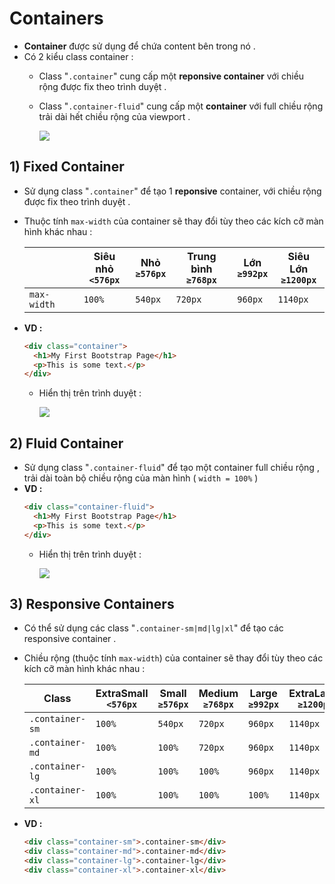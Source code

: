 # Containers
- **Container** được sử dụng để chứa content bên trong nó .
- Có 2 kiểu class container :
    - Class "`.container`" cung cấp một **reponsive container** với chiều rộng được fix theo trình duyệt .
    - Class "`.container-fluid`" cung cấp một **container** với full chiều rộng trải dài hết chiều rộng của viewport .

        <img src=https://i.imgur.com/nPVKfUQ.png>

## **1) Fixed Container**
- Sử dụng class "`.container`" để tạo 1 **reponsive** container, với chiều rộng được fix theo trình duyệt .
- Thuộc tính `max-width` của container sẽ thay đổi tùy theo các kích cỡ màn hình khác nhau :

    | | Siêu nhỏ<br>`<576px` | Nhỏ<br><code>&ge;576px</code> | Trung bình<br><code>&ge;768px</code> | Lớn<br><code>&ge;992px</code> | Siêu Lớn<br><code>&ge;1200px</code> |
    |-|----------------------|-------------------------------|--------------------------------------|----------------|-------------------------------|
    | `max-width` | `100%` | `540px` | `720px` | `960px` | `1140px` |
- **VD :**
    ```html
    <div class="container">
      <h1>My First Bootstrap Page</h1>
      <p>This is some text.</p>
    </div>
    ```
    - Hiển thị trên trình duyệt :

        <img src=https://i.imgur.com/b36Ic1M.png>

## **2) Fluid Container**
- Sử dụng class "`.container-fluid`" để tạo một container full chiều rộng , trải dài toàn bộ chiều rộng của màn hình ( `width = 100%` )
- **VD :**
    ```html
    <div class="container-fluid">
      <h1>My First Bootstrap Page</h1>
      <p>This is some text.</p>
    </div>
    ```
    - Hiển thị trên trình duyệt :

        <img src=https://i.imgur.com/8lqVoTh.png>

<!-- ## **3) Container Padding**
- Mặc định, container có `padding-left` và `padding-right` là `15px` .
- Do đó, sử dụng thêm những tiện ích ( **spacing ultilities** ) như thêm padding hay margin sẽ giúp trang web hiển thị tốt hơn .
- **VD :** Thêm class "`.pt-3`" có nghĩa là thêm `padding-top` là `16px` :
    ```html
    <div class="container pt-3">
      <h1>My First Bootstrap Page</h1>
      <p>This container has a top padding of 16 pixels (.pt-3).</p>
    </div>
    ```
    - Hiển thị trên trình duyệt :

        <img src=https://i.imgur.com/gIrsY0h.png> -->
## **3) Responsive Containers**
- Có thể sử dụng các class "`.container-sm|md|lg|xl`" để tạo các responsive container .
- Chiều rộng (thuộc tính `max-width`) của container sẽ thay đổi tùy theo các kích cỡ màn hình khác nhau :

    | Class | ExtraSmall<br>`<576px` | Small<br><code>&ge;576px</code> | Medium<br><code>&ge;768px</code> | Large<br><code>&ge;992px</code> | ExtraLarge<br><code>&ge;1200px</code> |
    |-------|------------------------|------------------------------------|-------------------------------|--------------------------------|---------------------------------------|
    | `.container-sm` | `100%` | `540px` | `720px` | `960px` | `1140px` |
    | `.container-md` | `100%` | `100%` | `720px` | `960px` | `1140px` |
    | `.container-lg` | `100%` | `100%` | `100%` | `960px` | `1140px` |
    | `.container-xl` | `100%` | `100%` | `100%` | `100%` | `1140px` |
- **VD :**
    ```html
    <div class="container-sm">.container-sm</div>
    <div class="container-md">.container-md</div>
    <div class="container-lg">.container-lg</div>
    <div class="container-xl">.container-xl</div>
    ```